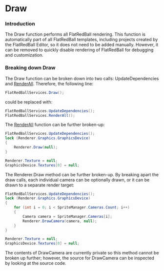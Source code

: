 # Draw

### Introduction

The Draw function performs all FlatRedBall rendering. This function is automatically part of all FlatRedBall templates, including projects created by the FlatRedBall Editor, so it does not need to be added manually. However, it can be removed to quickly disable rendering of FlatRedBall for debugging and customization.

### Breaking down Draw

The Draw function can be broken down into two calls: UpdateDependencies and [RenderAll](renderall.md). Therefore, the following line:

```csharp
FlatRedBallServices.Draw();
```

could be replaced with:

```csharp
FlatRedBallServices.UpdateDependencies();
FlatRedBallServices.RenderAll();
```

The [RenderAll](renderall.md) function can be further broken-up:

```csharp
FlatRedBallServices.UpdateDependencies();
lock (Renderer.Graphics.GraphicsDevice)
{
    Renderer.Draw(null);
}

Renderer.Texture = null;
GraphicsDevice.Textures[0] = null;
```

The Renderer.Draw method can be further broken-up. By breaking apart the draw calls, each individual camera can be optionally drawn, or it can be drawn to a separate render target:

```csharp
FlatRedBallServices.UpdateDependencies();
lock (Renderer.Graphics.GraphicsDevice)
{
    for (int i = 0; i < SpriteManager.Cameras.Count; i++)
    {
        Camera camera = SpriteManager.Cameras[i];
        Renderer.DrawCamera(camera, null);
    }
}

Renderer.Texture = null;
GraphicsDevice.Textures[0] = null;
```

The contents of DrawCamera are currently private so this method cannot be broken up further; however, the source for DrawCamera can be inspected by looking at the source code.
